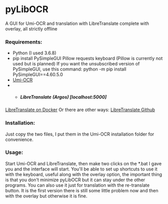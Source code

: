 # pyLibOCR
A GUI for Umi-OCR and translation with LibreTranslate complete with overlay, all strictly offline
### Requirements:
- Python (I used 3.6.8)
- pip install PySimpleGUI Pillow requests keyboard (Pillow is currently not used but is planned)
  If you want the unsubscribed version of PySimpleGUI, use this command: python -m pip install PySimpleGUI==4.60.5.0
- [Umi-OCR]( https://github.com/hiroi-sora/Umi-OCR)
- - ##### LibreTranslate (Argos) [localhost:5000]
[LibreTranslate on Docker](https://hub.docker.com/r/libretranslate/libretranslate)
Or there are other ways:
[LibreTranslate Github](https://github.com/LibreTranslate/LibreTranslate)
### Installation:
Just copy the two files, I put them in the Umi-OCR installation folder for convenience.
### Usage:
Start Umi-OCR and LibreTranslate, then make two clicks on the *.bat I gave you and the interface will start.
You'll be able to set up shortcuts to use it with the keyboard, useful along with the overlay option, the important thing is that you don't minimize pyLibOCR but it can stay under the other programs.
You can also use it just for translation with the re-translate button.
It is the first version there is still some little problem now and then with the overlay but otherwise it is fine.

